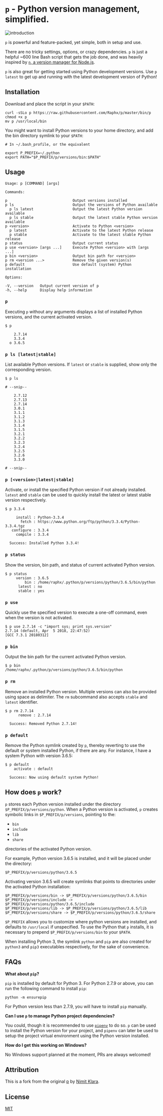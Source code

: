 # `p` - Python version management, simplified.

![introduction](assets/screen.png)

`p` is powerful and feature-packed, yet simple, both in setup and use.

There are no tricky settings, options, or crazy dependencies. `p` is just a helpful ~600 line Bash script that gets the job done, and was heavily inspired by [`n`, a version manager for Node.js](https://github.com/tj/n).

`p` is also great for getting started using Python development versions. Use `p latest` to get up and running with the latest development version of Python!

## Installation

Download and place the script in your `$PATH`:

```shell
curl -sSLo p https://raw.githubusercontent.com/Raphx/p/master/bin/p
chmod +x p
mv p /usr/local/bin
```

You might want to install Python versions to your home directory, and add the bin directory symlink to your `$PATH`:

```shell
# In ~/.bash_profile, or the equivalent

export P_PREFIX=~/.python
export PATH="$P_PREFIX/p/versions/bin:$PATH"
```

## Usage

```
Usage: p [COMMAND] [args]

Commands:

p                              Output versions installed
p ls                           Output the versions of Python available
  p ls latest                  Output the latest Python version available
  p ls stable                  Output the latest stable Python version available
p <version>                    Activate to Python <version>
  p latest                     Activate to the latest Python release
  p stable                     Activate to the latest stable Python release
p status                       Output current status
p use <version> [args ...]     Execute Python <version> with [args ...]
p bin <version>                Output bin path for <version>
p rm <version ...>             Remove the given version(s)
p default                      Use default (system) Python installation

Options:

-V, --version   Output current version of p
-h, --help      Display help information
```

### `p`

Executing `p` without any arguments displays a list of installed Python versions, and the current activated version.

```
$ p

    2.7.14
    3.3.4
  ο 3.6.5
```

### `p ls [latest|stable]`

List available Python versions. If `latest` or `stable` is supplied, show only the corresponding version.

```
$ p ls

# --snip--

    2.7.12
    2.7.13
    2.7.14
    3.0.1
    3.1.1
    3.1.2
    3.1.3
    3.1.4
    3.1.5
    3.2.1
    3.2.2
    3.2.3
    3.2.4
    3.2.5
    3.2.6
    3.3.0

# --snip--
```

### `p [<version>|latest|stable]`

Activate, or install the specified Python version if not already installed. `latest` and `stable` can be used to quickly install the latest or latest stable version respectively.

```
$ p 3.3.4

     install : Python-3.3.4
       fetch : https://www.python.org/ftp/python/3.3.4/Python-3.3.4.tgz
   configure : 3.3.4
     compile : 3.3.4

  Success: Installed Python 3.3.4!
```

### `p status`

Show the version, bin path, and status of current activated Python version.

```
$ p status
     version : 3.6.5
         bin : /home/raphx/.python/p/versions/python/3.6.5/bin/python
      latest : no
      stable : yes
```

### `p use`

Quickly use the specified version to execute a one-off command, even when the version is not activated.

```
$ p use 2.7.14 -c "import sys; print sys.version"
2.7.14 (default, Apr  5 2018, 22:47:52)
[GCC 7.3.1 20180312]
```

### `p bin`

Output the bin path for the current activated Python version.

```
$ p bin
/home/raphx/.python/p/versions/python/3.6.5/bin/python
```

### `p rm`

Remove an installed Python version. Multiple versions can also be provided using space as delimiter. The `rm` subcommand also accepts `stable` and `latest` identifier.

```
$ p rm 2.7.14
      remove : 2.7.14

  Success: Removed Python 2.7.14!
```

### `p default`

Remove the Python symlink created by `p`, thereby reverting to use the default or system installed Python, if there are any. For instance, I have a system Python with version 3.6.5:

```
$ p default
    activate : default

  Success: Now using default system Python!
```

## How does `p` work?

`p` stores each Python version installed under the directory `$P_PREFIX/p/versions/python`. When a Python version is activated, `p` creates symbolic links in `$P_PREFIX/p/versions`, pointing to the:

 - `bin`
 - `include`
 - `lib`
 - `share`

directories of the activated Python version.

For example, Python version 3.6.5 is installed, and it will be placed under the directory:

```
$P_PREFIX/p/versions/python/3.6.5
```

Activating version 3.6.5 will create symlinks that points to directories under the activated Python installation:

```
$P_PREFIX/p/versions/bin -> $P_PREFIX/p/versions/python/3.6.5/bin
$P_PREFIX/p/versions/include -> $P_PREFIX/p/versions/python/3.6.5/include
$P_PREFIX/p/versions/lib -> $P_PREFIX/p/versions/python/3.6.5/lib
$P_PREFIX/p/versions/share -> $P_PREFIX/p/versions/python/3.6.5/share
```

`$P_PREFIX` allows you to customize where python versions are installed, and defaults to `/usr/local` if unspecified. To use the Python that `p` installs, it is necessary to prepend `$P_PREFIX/p/versions/bin` to your `$PATH`.

When installing Python 3, the symlink `python` and `pip` are also created for `python3` and `pip3` executables respectively, for the sake of convenience.

## FAQs

**What about `pip`?**

`pip` is installed by default for Python 3. For Python 2.7.9 or above, you can run the following command to install `pip`:

```
python -m ensurepip
```

For Python version less than 2.7.9, you will have to install `pip` manually.

**Can I use `p` to manage Python project dependencies?**

You could, though it is recommended to use [`pipenv`](https://docs.pipenv.org/) to do so. `p` can be used to install the Python version for your project, and `pipenv` can later be used to setup the project virtual environment using the Python version installed.

**How do I get this working on Windows?**

No Windows support planned at the moment, PRs are always welcomed!

## Attribution

This is a fork from the original [p](https://github.com/qw3rtman/p) by [Nimit Klara](https://github.com/qw3rtman).

## License

[MIT](LICENSE)
